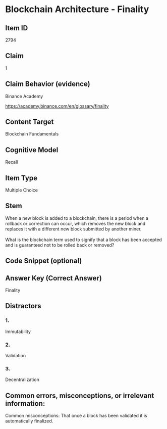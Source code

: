 # Blockchain Architecture - Finality

## Item ID
2794

## Claim
1

## Claim Behavior (evidence)
Binance Academy

https://academy.binance.com/en/glossary/finality

## Content Target
Blockchain Fundamentals

## Cognitive Model
Recall

## Item Type
Multiple Choice

## Stem
When a new block is added to a blockchain, there is a period when a rollback or correction can occur, which removes the new block and replaces it with a different new block submitted by another miner.
<br><br>
What is the blockchain term used to signify that a block has been accepted and is guaranteed not to be rolled back or removed?

## Code Snippet (optional)

## Answer Key (Correct Answer)
Finality

## Distractors
### 1.
Immutability

### 2.
Validation

### 3.
Decentralization

## Common errors, misconceptions, or irrelevant information: 
Common misconceptions: That once a block has been validated it is automatically finalized.
